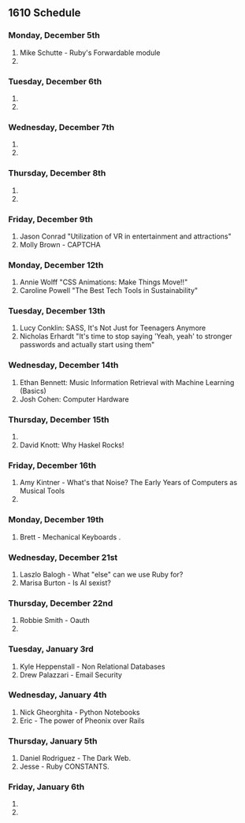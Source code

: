 ## 1610 Schedule

### Monday, December 5th

1. Mike Schutte - Ruby's Forwardable module
2.  

### Tuesday, December 6th

1.
2.

### Wednesday, December 7th

1.
2.

### Thursday, December 8th

1.
2.  

### Friday, December 9th

1. Jason Conrad "Utilization of VR in entertainment and attractions"
2. Molly Brown - CAPTCHA

### Monday, December 12th

1. Annie Wolff "CSS Animations: Make Things Move!!"
2. Caroline Powell "The Best Tech Tools in Sustainability"

### Tuesday, December 13th

1.  Lucy Conklin: SASS, It's Not Just for Teenagers Anymore
2.  Nicholas Erhardt "It's time to stop saying 'Yeah, yeah' to stronger passwords and actually start using them"

### Wednesday, December 14th

1. Ethan Bennett: Music Information Retrieval with Machine Learning (Basics)    
2. Josh Cohen: Computer Hardware  

### Thursday, December 15th

1.  
2.  David Knott: Why Haskel Rocks!

### Friday, December 16th

1.  Amy Kintner - What's that Noise? The Early Years of Computers as Musical Tools
2.  

### Monday, December 19th

1.  Brett - Mechanical Keyboards
.

### Wednesday, December 21st

1.  Laszlo Balogh - What "else" can we use Ruby for?
2.  Marisa Burton - Is AI sexist?

### Thursday, December 22nd

1. Robbie Smith - Oauth
2.

### Tuesday, January 3rd

1. Kyle Heppenstall - Non Relational Databases
2. Drew Palazzari - Email Security

### Wednesday, January 4th

1. Nick Gheorghita - Python Notebooks
2. Eric - The power of Pheonix over Rails

### Thursday, January 5th

1. Daniel Rodriguez - The Dark Web.
2.  Jesse - Ruby CONSTANTS.
### Friday, January 6th

1.
2.
